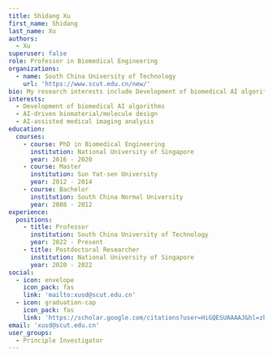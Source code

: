 ```yaml
---
title: Shidang Xu
first_name: Shidang
last_name: Xu
authors:
  - Xu
superuser: false
role: Professor in Biomedical Engineering
organizations:
  - name: South China University of Technology
    url: 'https://www.scut.edu.cn/new/'
bio: My research interests include Development of biomedical AI algorithms, AI-driven biomaterial/molecule design, AI-assisted medical imaging analysis.
interests:
  - Development of biomedical AI algorithms
  - AI-driven biomaterial/molecule design
  - AI-assisted medical imaging analysis
education:
  courses:
    - course: PhD in Biomedical Engineering
      institution: National University of Singapore
      year: 2016 - 2020
    - course: Master
      institution: Sun Yat-sen University
      year: 2012 - 2014
    - course: Bachelor
      institution: South China Normal University
      year: 2008 - 2012
experience:
  positions:
    - title: Professor
      institution: South China University of Technology
      year: 2022 - Present
    - title: Postdoctoral Researcher
      institution: National University of Singapore
      year: 2020 - 2022
social:
  - icon: envelope
    icon_pack: fas
    link: 'mailto:xusd@scut.edu.cn'
  - icon: graduation-cap
    icon_pack: fas
    link: 'https://scholar.google.com/citations?user=HiGQESUAAAAJ&hl=zh-CN&oi=ao'
email: 'xusd@scut.edu.cn'
user_groups:
  - Principle Investigator
---
```

